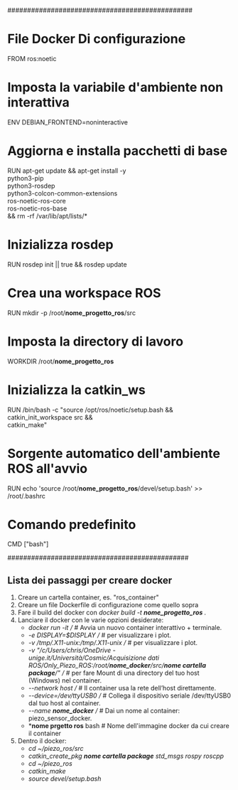 ###############################################
# File Docker Di configurazione

FROM ros:noetic

# Imposta la variabile d'ambiente non interattiva
ENV DEBIAN_FRONTEND=noninteractive

# Aggiorna e installa pacchetti di base
RUN apt-get update && apt-get install -y \
    python3-pip \
    python3-rosdep \
    python3-colcon-common-extensions \
    ros-noetic-ros-core \
    ros-noetic-ros-base \
 && rm -rf /var/lib/apt/lists/*

# Inizializza rosdep
RUN rosdep init || true && rosdep update

# Crea una workspace ROS
RUN mkdir -p /root/**nome_progetto_ros**/src

# Imposta la directory di lavoro
WORKDIR /root/**nome_progetto_ros**

# Inizializza la catkin_ws
RUN /bin/bash -c "source /opt/ros/noetic/setup.bash && \
                  catkin_init_workspace src && \
                  catkin_make"

# Sorgente automatico dell'ambiente ROS all'avvio
RUN echo 'source /root/**nome_progetto_ros**/devel/setup.bash' >> /root/.bashrc

# Comando predefinito
CMD ["bash"]


##############################################

## Lista dei passaggi per creare docker
1. Creare un cartella container, es. "ros_container"
2. Creare un file Dockerfile di configurazione come quello sopra
3. Fare il build del docker con *docker build -t **nome_progetto_ros** .*
4. Lanciare il docker con le varie opzioni desiderate:
   * *docker run -it  /* # Avvia un nuovo container interattivo + terminale.
   * *-e DISPLAY=$DISPLAY /*  # per visualizzare i plot.
   * *-v /tmp/.X11-unix:/tmp/.X11-unix /* # per visualizzare i plot.
   * *-v "/c/Users/chris/OneDrive - unige.it/Università/Cosmic/Acquisizione dati ROS/Only_Piezo_ROS:/root/**nome_docker**/src/**nome cartella package**/" /*   # per fare Mount di una directory del tuo host (Windows) nel container.
   * *--network host /*  # Il container usa la rete dell’host direttamente.
   * *--device=/dev/ttyUSB0 /*  # Collega il dispositivo seriale /dev/ttyUSB0 dal tuo host al container.
   * *--name **nome_docker** /*  # Dai un nome al container: piezo_sensor_docker.
   * ***nome prgetto ros** bash  # Nome dell'immagine docker da cui creare il container
5. Dentro il docker:
   * *cd ~/piezo_ros/src*
   * *catkin_create_pkg **nome cartella package** std_msgs rospy roscpp*
   * *cd ~/piezo_ros*
   * *catkin_make*
   * *source devel/setup.bash*



